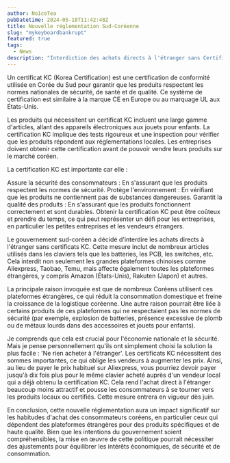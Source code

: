 ```yaml
---
author: No1ceTea
pubDatetime: 2024-05-18T11:42:48Z
title: Nouvelle réglementation Sud-Coréenne
slug: "mykeyboardbankrupt"
featured: true
tags:
  - News
description: "Interdiction des achats directs à l'étranger sans Certificat KC"
---
```


Un certificat KC (Korea Certification) est une certification de conformité utilisée en Corée du Sud pour garantir que les produits respectent les normes nationales de sécurité, de santé et de qualité. Ce système de certification est similaire à la marque CE en Europe ou au marquage UL aux États-Unis.

Les produits qui nécessitent un certificat KC incluent une large gamme d'articles, allant des appareils électroniques aux jouets pour enfants. La certification KC implique des tests rigoureux et une inspection pour vérifier que les produits répondent aux réglementations locales. Les entreprises doivent obtenir cette certification avant de pouvoir vendre leurs produits sur le marché coréen.

La certification KC est importante car elle :

Assure la sécurité des consommateurs : En s'assurant que les produits respectent les normes de sécurité.
Protège l'environnement : En vérifiant que les produits ne contiennent pas de substances dangereuses.
Garantit la qualité des produits : En s'assurant que les produits fonctionnent correctement et sont durables.
Obtenir la certification KC peut être coûteux et prendre du temps, ce qui peut représenter un défi pour les entreprises, en particulier les petites entreprises et les vendeurs étrangers.

Le gouvernement sud-coréen a décidé d'interdire les achats directs à l'étranger sans certificats KC. Cette mesure inclut de nombreux articles utilisés dans les claviers tels que les batteries, les PCB, les switches, etc. Cela interdit non seulement les grandes plateformes chinoises comme Aliexpress, Taobao, Temu, mais affecte également toutes les plateformes étrangères, y compris Amazon (États-Unis), Rakuten (Japon) et autres.

La principale raison invoquée est que de nombreux Coréens utilisent ces plateformes étrangères, ce qui réduit la consommation domestique et freine la croissance de la logistique coréenne. Une autre raison pourrait être liée à certains produits de ces plateformes qui ne respectaient pas les normes de sécurité (par exemple, explosion de batteries, présence excessive de plomb ou de métaux lourds dans des accessoires et jouets pour enfants).

Je comprends que cela est crucial pour l'économie nationale et la sécurité. Mais je pense personnellement qu'ils ont simplement choisi la solution la plus facile : 'Ne rien acheter à l'étranger'. Les certificats KC nécessitent des sommes importantes, ce qui oblige les vendeurs à augmenter les prix. Ainsi, au lieu de payer le prix habituel sur Aliexpress, vous pourriez devoir payer jusqu'à dix fois plus pour le même clavier acheté auprès d'un vendeur local qui a déjà obtenu la certification KC. Cela rend l'achat direct à l'étranger beaucoup moins attractif et pousse les consommateurs à se tourner vers les produits locaux ou certifiés. Cette mesure entrera en vigueur dès juin.

En conclusion, cette nouvelle réglementation aura un impact significatif sur les habitudes d'achat des consommateurs coréens, en particulier ceux qui dépendent des plateformes étrangères pour des produits spécifiques et de haute qualité. Bien que les intentions du gouvernement soient compréhensibles, la mise en œuvre de cette politique pourrait nécessiter des ajustements pour équilibrer les intérêts économiques, de sécurité et de consommation.
